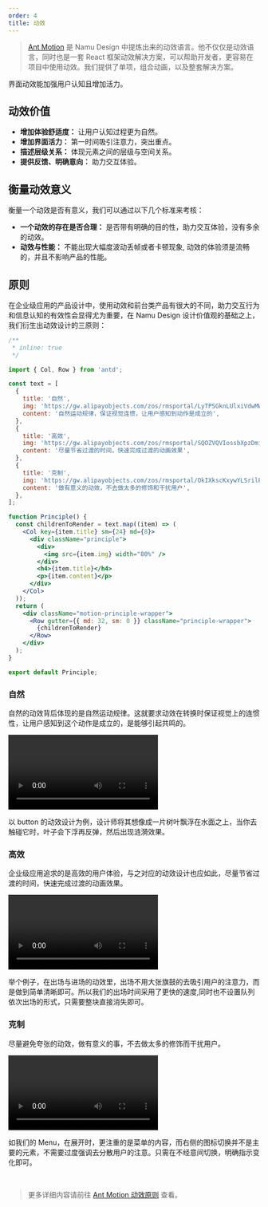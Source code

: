 ```yaml
---
order: 4
title: 动效
---
```


> [Ant Motion](https://motion.ant.design/) 是 Namu Design 中提炼出来的动效语言。他不仅仅是动效语言，同时也是一套 React 框架动效解决方案，可以帮助开发者，更容易在项目中使用动效。我们提供了单项，组合动画，以及整套解决方案。

界面动效能加强用户认知且增加活力。

## 动效价值

- **增加体验舒适度：** 让用户认知过程更为自然。
- **增加界面活力：** 第一时间吸引注意力，突出重点。
- **描述层级关系：** 体现元素之间的层级与空间关系。
- **提供反馈、明确意向：** 助力交互体验。

## 衡量动效意义

衡量一个动效是否有意义，我们可以通过以下几个标准来考核：

- **一个动效的存在是否合理：** 是否带有明确的目的性，助力交互体验，没有多余的动效。
- **动效与性能：** 不能出现大幅度波动丢帧或者卡顿现象, 动效的体验须是流畅的，并且不影响产品的性能。

## 原则

在企业级应用的产品设计中，使用动效和前台类产品有很大的不同，助力交互行为和信息认知的有效性会显得尤为重要，在 Namu Design 设计价值观的基础之上，我们衍生出动效设计的三原则：

```jsx | demo
/**
 * inline: true
 */

import { Col, Row } from 'antd';

const text = [
  {
    title: '自然',
    img: 'https://gw.alipayobjects.com/zos/rmsportal/LyTPSGknLUlxiVdwMWyu.gif',
    content: '自然运动规律，保证视觉连惯，让用户感知到动作是成立的',
  },
  {
    title: '高效',
    img: 'https://gw.alipayobjects.com/zos/rmsportal/SQOZVQVIossbXpzDmihu.gif',
    content: '尽量节省过渡的时间，快速完成过渡的动画效果',
  },
  {
    title: '克制',
    img: 'https://gw.alipayobjects.com/zos/rmsportal/OkIXkscKxywYLSrilPIf.gif',
    content: '做有意义的动效，不去做太多的修饰和干扰用户',
  },
];

function Principle() {
  const childrenToRender = text.map((item) => (
    <Col key={item.title} sm={24} md={8}>
      <div className="principle">
        <div>
          <img src={item.img} width="80%" />
        </div>
        <h4>{item.title}</h4>
        <p>{item.content}</p>
      </div>
    </Col>
  ));
  return (
    <div className="motion-principle-wrapper">
      <Row gutter={{ md: 32, sm: 0 }} className="principle-wrapper">
        {childrenToRender}
      </Row>
    </div>
  );
}

export default Principle;
```

### 自然

自然的动效背后体现的是自然运动规律。这就要求动效在转换时保证视觉上的连惯性，让用户感知到这个动作是成立的，是能够引起共鸣的。

<video class="motion-video-min" src="https://gw.alipayobjects.com/os/rmsportal/NTMlQdLIkPjOACXsdRrq.mp4" loop="true"></video>

以 button 的动效设计为例，设计师将其想像成一片树叶飘浮在水面之上，当你去触碰它时，叶子会下浮再反弹，然后出现涟漪效果。

### 高效

企业级应用追求的是高效的用户体验，与之对应的动效设计也应如此，尽量节省过渡的时间，快速完成过渡的动画效果。

<video class="motion-video-min" src="https://gw.alipayobjects.com/os/rmsportal/wMKeLGnpDxhwfCsBqKNN.mp4" loop="true"></video>

举个例子，在出场与进场的动效里，出场不用大张旗鼓的去吸引用户的注意力，而是做到简单清晰即可。所以我们的出场时间采用了更快的速度,同时也不设置队列依次出场的形式，只需要整块直接消失即可。

### 克制

尽量避免夸张的动效，做有意义的事，不去做太多的修饰而干扰用户。

<video src="https://gw.alipayobjects.com/os/rmsportal/FeUCANmoDRwCSmIcnPNF.mp4" loop="true" class="motion-video-min"></video>

如我们的 Menu，在展开时，更注重的是菜单的内容，而右侧的图标切换并不是主要的元素，不需要过度强调去分散用户的注意。只需在不经意间切换，明确指示变化即可。

<br />

> 更多详细内容请前往 [Ant Motion 动效原则](https://motion.ant.design/language/basic) 查看。
